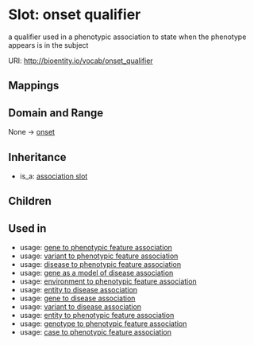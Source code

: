 # Slot: onset qualifier


a qualifier used in a phenotypic association to state when the phenotype appears is in the subject

URI: http://bioentity.io/vocab/onset_qualifier
## Mappings

## Domain and Range

None -> [onset](Onset.md)
## Inheritance

 *  is_a: [association slot](association_slot.md)
## Children

## Used in

 *  usage: [gene to phenotypic feature association](GeneToPhenotypicFeatureAssociation.md)
 *  usage: [variant to phenotypic feature association](VariantToPhenotypicFeatureAssociation.md)
 *  usage: [disease to phenotypic feature association](DiseaseToPhenotypicFeatureAssociation.md)
 *  usage: [gene as a model of disease association](GeneAsAModelOfDiseaseAssociation.md)
 *  usage: [environment to phenotypic feature association](EnvironmentToPhenotypicFeatureAssociation.md)
 *  usage: [entity to disease association](EntityToDiseaseAssociation.md)
 *  usage: [gene to disease association](GeneToDiseaseAssociation.md)
 *  usage: [variant to disease association](VariantToDiseaseAssociation.md)
 *  usage: [entity to phenotypic feature association](EntityToPhenotypicFeatureAssociation.md)
 *  usage: [genotype to phenotypic feature association](GenotypeToPhenotypicFeatureAssociation.md)
 *  usage: [case to phenotypic feature association](CaseToPhenotypicFeatureAssociation.md)
